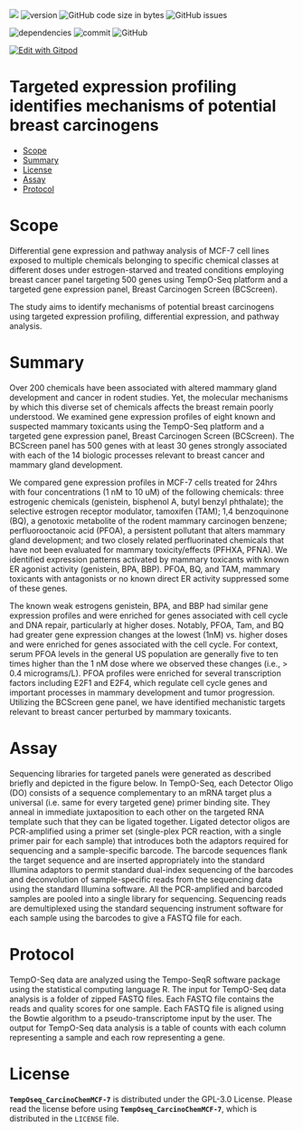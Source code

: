 ![](https://img.shields.io/badge/language-R-orange.svg) ![version](https://img.shields.io/badge/GiHub_version-1.1.0-519dd9) ![GitHub code size in bytes](https://img.shields.io/github/languages/code-size/viktormiok/PhD-thesis) ![GitHub issues](https://img.shields.io/github/issues/viktormiok/PhD-thesis)

![dependencies](https://img.shields.io/badge/dependencies-up%20to%20date-orange)  	![commit](https://img.shields.io/github/last-commit/viktormiok/PhD-thesis) ![GitHub](https://img.shields.io/github/license/viktormiok/PhD-thesis)

[![Edit with Gitpod](https://gitpod.io/button/open-in-gitpod.svg)](https://gitpod.io/#https://github.com/viktormiok/PhD-thesis) 

Targeted expression profiling identifies mechanisms of potential breast carcinogens
========================

- [Scope](#scope)
- [Summary](#summary)
- [License](#license)
- [Assay](#assay)
- [Protocol](#protocol)
  
# Scope

Differential gene expression and pathway analysis of MCF-7 cell lines exposed to multiple chemicals belonging to specific chemical classes at different doses under estrogen-starved and treated conditions employing breast cancer panel targeting 500 genes using TempO-Seq platform and a targeted gene expression panel, Breast Carcinogen Screen (BCScreen).

The study aims to identify mechanisms of potential breast carcinogens using targeted expression profiling, differential expression, and pathway analysis.

# Summary

Over 200 chemicals have been associated with altered mammary gland development and cancer in rodent studies. Yet, the molecular mechanisms by which this diverse set of chemicals affects the breast remain poorly understood. We examined gene expression profiles of eight known and suspected mammary toxicants using the TempO-Seq platform and a targeted gene expression panel, Breast Carcinogen Screen (BCScreen). The BCScreen panel has 500 genes with at least 30 genes strongly associated with each of the 14 biologic processes relevant to breast cancer and mammary gland development. 

We compared gene expression profiles in MCF-7 cells treated for 24hrs with four concentrations (1 nM to 10 uM) of the following chemicals: three estrogenic chemicals (genistein, bisphenol A, butyl benzyl phthalate); the selective estrogen receptor modulator, tamoxifen (TAM); 1,4 benzoquinone (BQ), a genotoxic metabolite of the rodent mammary carcinogen benzene; perfluorooctanoic acid (PFOA), a persistent pollutant that alters mammary gland development; and two closely related perfluorinated chemicals that have not been evaluated for mammary toxicity/effects (PFHXA, PFNA). We identified expression patterns activated by mammary toxicants with known ER agonist activity (genistein, BPA, BBP). PFOA, BQ, and TAM, mammary toxicants with antagonists or no known direct ER activity suppressed some of these genes. 

The known weak estrogens genistein, BPA, and BBP had similar gene expression profiles and were enriched for genes associated with cell cycle and DNA repair, particularly at higher doses. Notably, PFOA, Tam, and BQ had greater gene expression changes at the lowest (1nM) vs. higher doses and were enriched for genes associated with the cell cycle. For context, serum PFOA levels in the general US population are generally five to ten times higher than the 1 nM dose where we observed these changes (i.e., > 0.4 micrograms/L). PFOA profiles were enriched for several transcription factors including E2F1 and E2F4, which regulate cell cycle genes and important processes in mammary development and tumor progression. Utilizing the BCScreen gene panel, we have identified mechanistic targets relevant to breast cancer perturbed by mammary toxicants.

# Assay
Sequencing libraries for targeted panels were generated as described briefly and depicted in the figure below. In TempO-Seq, each Detector Oligo (DO) consists of a sequence complementary to an mRNA target plus a universal (i.e. same for every targeted gene) primer binding site. They anneal in immediate juxtaposition to each other on the targeted RNA template such that they can be ligated together. Ligated detector oligos are PCR-amplified using a primer set (single-plex PCR reaction, with a single primer pair for each sample) that introduces both the adaptors required for sequencing and a sample-specific barcode. The barcode sequences flank the target sequence and are inserted appropriately into the standard Illumina adaptors to permit standard dual-index sequencing of the barcodes and deconvolution of sample-specific reads from the sequencing data using the standard Illumina software. All the PCR-amplified and barcoded samples are pooled into a single library for sequencing. Sequencing reads are demultiplexed using the standard sequencing instrument software for each sample using the barcodes to give a FASTQ file for each.

# Protocol
TempO-Seq data are analyzed using the Tempo-SeqR software package using the statistical computing language R. The input for TempO-Seq data analysis is a folder of zipped FASTQ files. Each FASTQ file contains the reads and quality scores for one sample. Each FASTQ file is aligned using the Bowtie algorithm to a pseudo-transcriptome input by the user. The output for TempO-Seq data analysis is a table of counts with each column representing a sample and each row representing a gene.

# License

__`TempOseq_CarcinoChemMCF-7`__ is distributed under the GPL-3.0 License. Please read the license before using __`TempOseq_CarcinoChemMCF-7`__, which is distributed in the `LICENSE` file.
